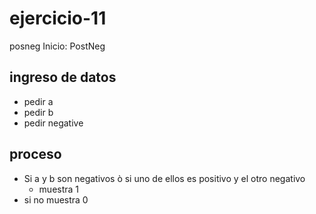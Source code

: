 # ejercicio-11
posneg
Inicio: PostNeg
## ingreso de datos
- pedir a
- pedir b
- pedir negative

## proceso
- Si a y b son negativos ò si uno de ellos es positivo y el otro negativo
  - muestra 1
- si no muestra 0